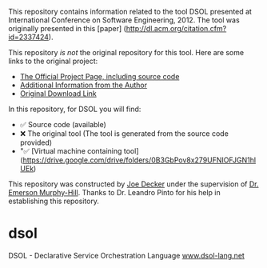 This repository contains information related to the tool DSOL presented at International Conference on Software Engineering, 2012. The tool was originally presented in this [paper] (http://dl.acm.org/citation.cfm?id=2337424).

This repository _is not_ the original repository for this tool. Here are some links to the original project:
* [The Official Project Page, including source code](https://github.com/leandroshp/dsol)
* [Additional Information from the Author](http://dsol-lang.appspot.com/)
* [Original Download Link](http://dsol-lang.appspot.com/download.html)

In this repository, for DSOL you will find:
* :white_check_mark: Source code (available)
* :x: The original tool (The tool is generated from the source code provided)
* ":white_check_mark: [Virtual machine containing tool] (https://drive.google.com/drive/folders/0B3GbPov8x279UFNIOFJGN1hlUEk)

This repository was constructed by [Joe Decker](https://github.com/jodeck80) under the supervision of [Dr. Emerson Murphy-Hill](https://github.com/CaptainEmerson). Thanks to Dr. Leandro Pinto for his help in establishing this repository.

dsol
====

DSOL - Declarative Service Orchestration Language www.dsol-lang.net
